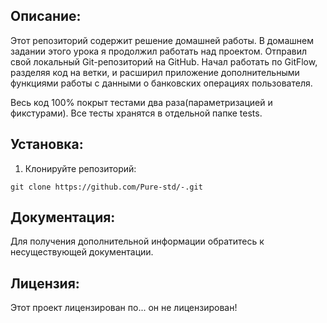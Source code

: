 ## Описание:
Этот репозиторий содержит решение домашней работы.
В домашнем задании этого урока я продолжил работать над проектом. Отправил свой локальный Git-репозиторий на GitHub. Начал работать по GitFlow, разделяя код на ветки, и расширил приложение дополнительными функциями работы с данными о банковских операциях пользователя.

Весь код 100% покрыт тестами два раза(параметризацией и фикстурами). Все тесты хранятся в отдельной папке tests.
## Установка:

1. Клонируйте репозиторий:
```
git clone https://github.com/Pure-std/-.git
```
## Документация:

Для получения дополнительной информации обратитесь к несуществующей документации.

## Лицензия:

Этот проект лицензирован по... он не лицензирован!
